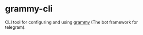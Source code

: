 # grammy-cli
CLI tool for configuring and using [grammy](https://grammy.dev/) (The bot framework for telegram).
